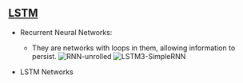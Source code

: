 
<!---
Started to write on Sep 7 2021
Zahra
-->

## [LSTM](https://colah.github.io/posts/2015-08-Understanding-LSTMs/)
  - Recurrent Neural Networks: 
    - They are networks with loops in them, allowing information to persist.
    ![RNN-unrolled](https://user-images.githubusercontent.com/46463022/132416289-1753870a-49a0-4a55-8ef9-b19ab83b855b.png)
    ![LSTM3-SimpleRNN](https://user-images.githubusercontent.com/46463022/132416477-f92372bb-5f79-4ea1-b2cb-6050954e3639.png)

  - LSTM Networks




  
